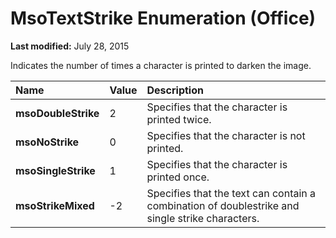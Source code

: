 
# MsoTextStrike Enumeration (Office)

 **Last modified:** July 28, 2015

Indicates the number of times a character is printed to darken the image.


|**Name**|**Value**|**Description**|
|:-----|:-----|:-----|
| **msoDoubleStrike**|2|Specifies that the character is printed twice.|
| **msoNoStrike**|0|Specifies that the character is not printed.|
| **msoSingleStrike**|1|Specifies that the character is printed once.|
| **msoStrikeMixed**|-2|Specifies that the text can contain a combination of doublestrike and single strike characters. |
